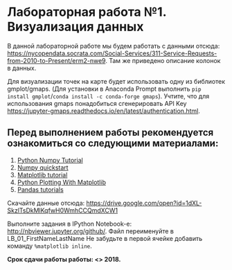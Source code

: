 # Лабораторная работа №1. Визуализация данных
В данной лабораторной работе мы будем работать с данными отсюда: https://nycopendata.socrata.com/Social-Services/311-Service-Requests-from-2010-to-Present/erm2-nwe9. Там же приведено описание колонок в данных. 

Для визуализации точек на карте будет использовать одну из библиотек gmplot/gmaps. (Для установки в Anaconda Prompt выполнить `pip install gmplot`/`conda install -c conda-forge gmaps`). Учтите, что для использования gmaps понадобиться сгенерировать API Key https://jupyter-gmaps.readthedocs.io/en/latest/authentication.html.

## Перед выполнением работы рекомендуется ознакомиться со следующими материалами:
1. [Python Numpy Tutorial](http://cs231n.github.io/python-numpy-tutorial/)
2. [Numpy quickstart](https://docs.scipy.org/doc/numpy/user/quickstart.html)
3. [Matplotlib tutorial](https://matplotlib.org/users/pyplot_tutorial.html)
4. [Python Plotting With Matplotlib](https://realpython.com/python-matplotlib-guide/)
5. [Pandas tutorials](https://pandas.pydata.org/pandas-docs/stable/tutorials.html)

Скачайте данные отсюда: https://drive.google.com/open?id=1dXL-SkzlTsDkMlKqfwH0WmhCCQmdXCW1

Выполните задания в IPython Notebook-е: http://nbviewer.jupyter.org/github/. Файл переименуйте в LB_01_FirstNameLastName 
Не забудьте в первой ячейке добавить команду `%matplotlib inline`.

**Срок сдачи работы работы: <> 2018.**

